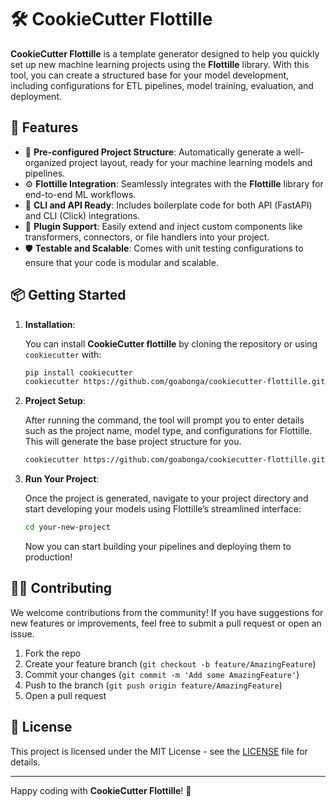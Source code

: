 
# 🛠️ CookieCutter Flottille

**CookieCutter Flottille** is a template generator designed to help you quickly set up new machine learning projects using the **Flottille** library. With this tool, you can create a structured base for your model development, including configurations for ETL pipelines, model training, evaluation, and deployment.

## 🎯 Features

- 🔧 **Pre-configured Project Structure**: Automatically generate a well-organized project layout, ready for your machine learning models and pipelines.
- ⚙️ **Flottille Integration**: Seamlessly integrates with the **Flottille** library for end-to-end ML workflows.
- 🚀 **CLI and API Ready**: Includes boilerplate code for both API (FastAPI) and CLI (Click) integrations.
- 🧩 **Plugin Support**: Easily extend and inject custom components like transformers, connectors, or file handlers into your project.
- 🛡️ **Testable and Scalable**: Comes with unit testing configurations to ensure that your code is modular and scalable.

## 📦 Getting Started

1. **Installation**:
   
   You can install **CookieCutter flottille** by cloning the repository or using `cookiecutter` with:

   ```bash
   pip install cookiecutter
   cookiecutter https://github.com/goabonga/cookiecutter-flottille.git
   ```

2. **Project Setup**:
   
   After running the command, the tool will prompt you to enter details such as the project name, model type, and configurations for Flottille. This will generate the base project structure for you.

   ```bash
   cookiecutter https://github.com/goabonga/cookiecutter-flottille.git
   ```

3. **Run Your Project**:

   Once the project is generated, navigate to your project directory and start developing your models using Flottille’s streamlined interface:

   ```bash
   cd your-new-project
   ```

   Now you can start building your pipelines and deploying them to production!

## 🧑‍💻 Contributing

We welcome contributions from the community! If you have suggestions for new features or improvements, feel free to submit a pull request or open an issue.

1. Fork the repo
2. Create your feature branch (`git checkout -b feature/AmazingFeature`)
3. Commit your changes (`git commit -m 'Add some AmazingFeature'`)
4. Push to the branch (`git push origin feature/AmazingFeature`)
5. Open a pull request

## 📄 License

This project is licensed under the MIT License - see the [LICENSE](LICENSE) file for details.

---

Happy coding with **CookieCutter Flottille**! 🚀